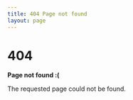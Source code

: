 ```yaml
---
title: 404 Page not found
layout: page
---
```


# 404

**Page not found :(**

The requested page could not be found.
